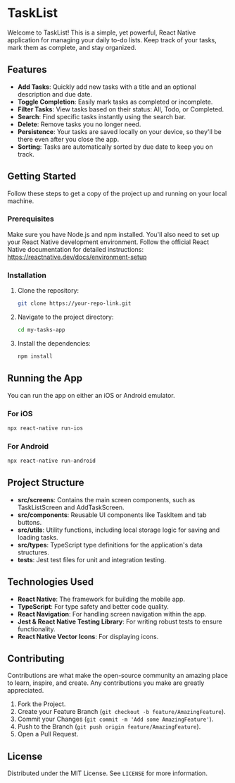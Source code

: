 # TaskList

Welcome to TaskList! This is a simple, yet powerful, React Native application for managing your daily to-do lists. Keep track of your tasks, mark them as complete, and stay organized.

## Features

- **Add Tasks**: Quickly add new tasks with a title and an optional description and due date.
- **Toggle Completion**: Easily mark tasks as completed or incomplete.
- **Filter Tasks**: View tasks based on their status: All, Todo, or Completed.
- **Search**: Find specific tasks instantly using the search bar.
- **Delete**: Remove tasks you no longer need.
- **Persistence**: Your tasks are saved locally on your device, so they'll be there even after you close the app.
- **Sorting**: Tasks are automatically sorted by due date to keep you on track.

## Getting Started

Follow these steps to get a copy of the project up and running on your local machine.

### Prerequisites

Make sure you have Node.js and npm installed. You'll also need to set up your React Native development environment. Follow the official React Native documentation for detailed instructions:
https://reactnative.dev/docs/environment-setup

### Installation

1. Clone the repository:
   ```bash
   git clone https://your-repo-link.git
   ```

2. Navigate to the project directory:
   ```bash
   cd my-tasks-app
   ```

3. Install the dependencies:
   ```bash
   npm install
   ```

## Running the App

You can run the app on either an iOS or Android emulator.

### For iOS
```bash
npx react-native run-ios
```

### For Android
```bash
npx react-native run-android
```

## Project Structure

- **src/screens**: Contains the main screen components, such as TaskListScreen and AddTaskScreen.
- **src/components**: Reusable UI components like TaskItem and tab buttons.
- **src/utils**: Utility functions, including local storage logic for saving and loading tasks.
- **src/types**: TypeScript type definitions for the application's data structures.
- **__tests__**: Jest test files for unit and integration testing.

## Technologies Used

- **React Native**: The framework for building the mobile app.
- **TypeScript**: For type safety and better code quality.
- **React Navigation**: For handling screen navigation within the app.
- **Jest & React Native Testing Library**: For writing robust tests to ensure functionality.
- **React Native Vector Icons**: For displaying icons.

## Contributing

Contributions are what make the open-source community an amazing place to learn, inspire, and create. Any contributions you make are greatly appreciated.

1. Fork the Project.
2. Create your Feature Branch (`git checkout -b feature/AmazingFeature`).
3. Commit your Changes (`git commit -m 'Add some AmazingFeature'`).
4. Push to the Branch (`git push origin feature/AmazingFeature`).
5. Open a Pull Request.

## License

Distributed under the MIT License. See `LICENSE` for more information.
